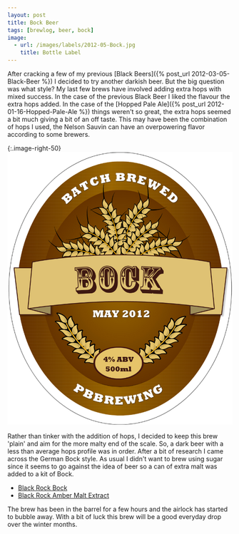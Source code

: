 ```yaml
---
layout: post
title: Bock Beer
tags: [brewlog, beer, bock]
image: 
  - url: /images/labels/2012-05-Bock.jpg
    title: Bottle Label
---
```


After cracking a few of my previous [Black Beers]({% post_url 2012-03-05-Black-Beer %})
I decided to try another darkish beer.  But the big question
was what style?  My last few brews have involved adding extra hops with mixed
success.  In the case of the previous Black Beer I liked the flavour the extra
hops added.  In the case of the [Hopped Pale Ale]({% post_url 2012-01-16-Hopped-Pale-Ale %})
things weren't so great, the extra hops seemed a bit much giving a bit of an
off taste.  This may have been the combination of hops I used, the Nelson
Sauvin can have an overpowering flavor according to some brewers.

{:.image-right-50}
![Label](/images/labels/2012-05-Bock.jpg)

Rather than tinker with the addition of hops, I decided to keep this brew
'plain' and aim for the more malty end of the scale.  So, a dark beer with a
less than average hops profile was in order.  After a bit of research I came
across the German Bock style.  As usual I didn't want to brew using sugar
since it seems to go against the idea of beer so a can of extra malt was added
to a kit of Bock.

- [Black Rock Bock](http://www.brewshop.co.nz/beer-kits/black-rock-bock.html)
- [Black Rock Amber Malt Extract](http://www.brewshop.co.nz/malt-extract/black-rock-amber-malt-extract.html)

The brew has been in the barrel for a few hours and the airlock has started to
bubble away.  With a bit of luck this brew will be a good everyday drop over
the winter months.

